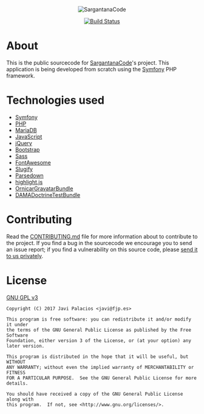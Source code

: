 <p align="center">
    <img src="http://sargantanacode.es/img/sargantanacode-g.png" alt="SargantanaCode" />
</p>

<p align="center">
    <a href="https://travis-ci.org/sargantanacode/sargantanacode/">
        <img src="https://travis-ci.org/sargantanacode/sargantanacode.svg?branch=master" alt="Build Status"/>
    </a>
</p>

# About
This is the public sourcecode for [SargantanaCode](http://sargantanacode.es)'s project.
This application is being developed from scratch using the [Symfony](https://symfony.com/) PHP framework.

# Technologies used
* [Symfony](https://symfony.com/)
* [PHP](http://php.net/)
* [MariaDB](https://mariadb.org/)
* [JavaScript](https://developer.mozilla.org/es/docs/Web/JavaScript)
* [jQuery](https://jquery.com/)
* [Bootstrap](https://getbootstrap.com/)
* [Sass](http://sass-lang.com/)
* [FontAwesome](http://fontawesome.io/)
* [Slugify](https://github.com/cocur/slugify)
* [Parsedown](https://github.com/erusev/parsedown)
* [highlight.js](https://github.com/isagalaev/highlight.js)
* [OrnicarGravatarBundle](https://github.com/henrikbjorn/GravatarBundle)
* [DAMADoctrineTestBundle](https://github.com/dmaicher/doctrine-test-bundle)

# Contributing
Read the [CONTRIBUTING.md](CONTRIBUTING.md) file for more information about to
contribute to the project. If you find a bug in the sourcecode we encourage you
to send an issue report; if you find a vulnerability on this source code,
please [send it to us privately](mailto:contact@sargantanacode.es).

# License
[GNU GPL v3](LICENSE.txt)

    Copyright (C) 2017 Javi Palacios <javi@fjp.es>

    This program is free software: you can redistribute it and/or modify it under
    the terms of the GNU General Public License as published by the Free Software
    Foundation, either version 3 of the License, or (at your option) any later version.

    This program is distributed in the hope that it will be useful, but WITHOUT
    ANY WARRANTY; without even the implied warranty of MERCHANTABILITY or FITNESS
    FOR A PARTICULAR PURPOSE.  See the GNU General Public License for more details.

    You should have received a copy of the GNU General Public License along with
    this program.  If not, see <http://www.gnu.org/licenses/>.
